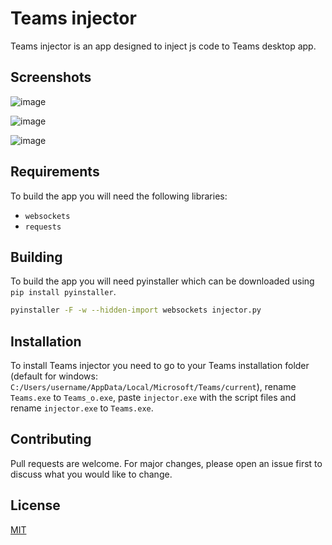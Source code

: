# Teams injector

Teams injector is an app designed to inject js code to Teams desktop app.

## Screenshots
![image](https://user-images.githubusercontent.com/47148920/109078904-6e588d80-76fe-11eb-8a72-e45011311792.png)

![image](https://user-images.githubusercontent.com/47148920/109079102-bb3c6400-76fe-11eb-82ac-1e4b2d6296e9.png)

![image](https://user-images.githubusercontent.com/47148920/109079403-3140cb00-76ff-11eb-9e08-e215159a3def.png)


## Requirements

To build the app you will need the following libraries:
* `websockets`
* `requests`

## Building

To build the app you will need pyinstaller which can be downloaded using `pip install pyinstaller`.

```bash
pyinstaller -F -w --hidden-import websockets injector.py
```

## Installation

To install Teams injector you need to go to your Teams installation folder (default for windows: `C:/Users/username/AppData/Local/Microsoft/Teams/current`), rename `Teams.exe` to `Teams_o.exe`, paste `injector.exe` with the script files and rename `injector.exe` to `Teams.exe`.

## Contributing
Pull requests are welcome. For major changes, please open an issue first to discuss what you would like to change.

## License
[MIT](https://choosealicense.com/licenses/mit/)
